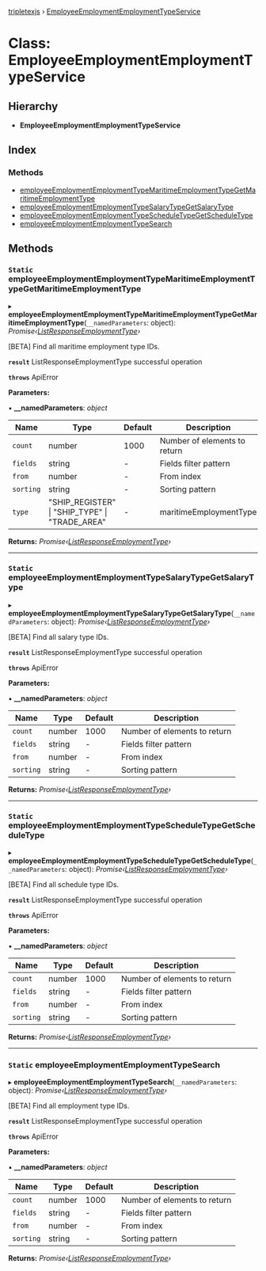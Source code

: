 [tripletexjs](../README.md) › [EmployeeEmploymentEmploymentTypeService](employeeemploymentemploymenttypeservice.md)

# Class: EmployeeEmploymentEmploymentTypeService

## Hierarchy

* **EmployeeEmploymentEmploymentTypeService**

## Index

### Methods

* [employeeEmploymentEmploymentTypeMaritimeEmploymentTypeGetMaritimeEmploymentType](employeeemploymentemploymenttypeservice.md#static-employeeemploymentemploymenttypemaritimeemploymenttypegetmaritimeemploymenttype)
* [employeeEmploymentEmploymentTypeSalaryTypeGetSalaryType](employeeemploymentemploymenttypeservice.md#static-employeeemploymentemploymenttypesalarytypegetsalarytype)
* [employeeEmploymentEmploymentTypeScheduleTypeGetScheduleType](employeeemploymentemploymenttypeservice.md#static-employeeemploymentemploymenttypescheduletypegetscheduletype)
* [employeeEmploymentEmploymentTypeSearch](employeeemploymentemploymenttypeservice.md#static-employeeemploymentemploymenttypesearch)

## Methods

### `Static` employeeEmploymentEmploymentTypeMaritimeEmploymentTypeGetMaritimeEmploymentType

▸ **employeeEmploymentEmploymentTypeMaritimeEmploymentTypeGetMaritimeEmploymentType**(`__namedParameters`: object): *Promise‹[ListResponseEmploymentType](../interfaces/listresponseemploymenttype.md)›*

[BETA] Find all maritime employment type IDs.

**`result`** ListResponseEmploymentType successful operation

**`throws`** ApiError

**Parameters:**

▪ **__namedParameters**: *object*

Name | Type | Default | Description |
------ | ------ | ------ | ------ |
`count` | number | 1000 | Number of elements to return |
`fields` | string | - | Fields filter pattern |
`from` | number | - | From index |
`sorting` | string | - | Sorting pattern |
`type` | "SHIP_REGISTER" &#124; "SHIP_TYPE" &#124; "TRADE_AREA" | - | maritimeEmploymentType |

**Returns:** *Promise‹[ListResponseEmploymentType](../interfaces/listresponseemploymenttype.md)›*

___

### `Static` employeeEmploymentEmploymentTypeSalaryTypeGetSalaryType

▸ **employeeEmploymentEmploymentTypeSalaryTypeGetSalaryType**(`__namedParameters`: object): *Promise‹[ListResponseEmploymentType](../interfaces/listresponseemploymenttype.md)›*

[BETA] Find all salary type IDs.

**`result`** ListResponseEmploymentType successful operation

**`throws`** ApiError

**Parameters:**

▪ **__namedParameters**: *object*

Name | Type | Default | Description |
------ | ------ | ------ | ------ |
`count` | number | 1000 | Number of elements to return |
`fields` | string | - | Fields filter pattern |
`from` | number | - | From index |
`sorting` | string | - | Sorting pattern |

**Returns:** *Promise‹[ListResponseEmploymentType](../interfaces/listresponseemploymenttype.md)›*

___

### `Static` employeeEmploymentEmploymentTypeScheduleTypeGetScheduleType

▸ **employeeEmploymentEmploymentTypeScheduleTypeGetScheduleType**(`__namedParameters`: object): *Promise‹[ListResponseEmploymentType](../interfaces/listresponseemploymenttype.md)›*

[BETA] Find all schedule type IDs.

**`result`** ListResponseEmploymentType successful operation

**`throws`** ApiError

**Parameters:**

▪ **__namedParameters**: *object*

Name | Type | Default | Description |
------ | ------ | ------ | ------ |
`count` | number | 1000 | Number of elements to return |
`fields` | string | - | Fields filter pattern |
`from` | number | - | From index |
`sorting` | string | - | Sorting pattern |

**Returns:** *Promise‹[ListResponseEmploymentType](../interfaces/listresponseemploymenttype.md)›*

___

### `Static` employeeEmploymentEmploymentTypeSearch

▸ **employeeEmploymentEmploymentTypeSearch**(`__namedParameters`: object): *Promise‹[ListResponseEmploymentType](../interfaces/listresponseemploymenttype.md)›*

[BETA] Find all employment type IDs.

**`result`** ListResponseEmploymentType successful operation

**`throws`** ApiError

**Parameters:**

▪ **__namedParameters**: *object*

Name | Type | Default | Description |
------ | ------ | ------ | ------ |
`count` | number | 1000 | Number of elements to return |
`fields` | string | - | Fields filter pattern |
`from` | number | - | From index |
`sorting` | string | - | Sorting pattern |

**Returns:** *Promise‹[ListResponseEmploymentType](../interfaces/listresponseemploymenttype.md)›*
